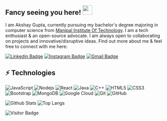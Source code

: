 ## Fancy seeing you here! <img src="https://raw.githubusercontent.com/aemmadi/aemmadi/master/wave.gif" width="30px">

I am Akshay Gupta, currently pursuing my bachelor's degree majoring in computer science from [Manipal Institute Of Technology](https://manipal.edu/mit.html). I am a tech enthusiast & an open-source advocate. I am always open to collaborating on projects and innovative/disruptive ideas. Find out more about me & feel free to connect with me here:

[![Linkedin Badge](https://img.shields.io/badge/-AkshayGupta-blue?style=flat-square&logo=Linkedin&logoColor=white&link=https://www.linkedin.com/in/akshay-gupta-92b2b91b7/)](https://www.linkedin.com/in/akshay-gupta-92b2b91b7/)
[![Instagram Badge](https://img.shields.io/badge/-AkshayGupta-purple?style=flat-square&logo=instagram&logoColor=white&link=https://instagram.com/_akshayygupta_/)](https://www.instagram.com/_akshayygupta_/)
[![Gmail Badge](https://img.shields.io/badge/-agakshay304@gmail.com-c14438?style=flat-square&logo=Gmail&logoColor=white&link=mailto:agakshay304@gmail.com)](mailto:agakshay304@gmail.com)

## ⚡ Technologies

![JavaScript](https://img.shields.io/badge/-JavaScript-black?style=flat-square&logo=javascript)
![Nodejs](https://img.shields.io/badge/-Nodejs-black?style=flat-square&logo=Node.js)
![React](https://img.shields.io/badge/-React-black?style=flat-square&logo=react)
![Java](https://img.shields.io/badge/-java-E34A86?style=flat-square&logo=java)
![C++](https://img.shields.io/badge/-C++-00599C?style=flat-square&logo=c)
![HTML5](https://img.shields.io/badge/-HTML5-E34F26?style=flat-square&logo=html5&logoColor=white)
![CSS3](https://img.shields.io/badge/-CSS3-1572B6?style=flat-square&logo=css3)
![Bootstrap](https://img.shields.io/badge/-Bootstrap-563D7C?style=flat-square&logo=bootstrap)
![MongoDB](https://img.shields.io/badge/-MongoDB-black?style=flat-square&logo=mongodb)
![Google Cloud](https://img.shields.io/badge/Google%20Cloud-black?style=flat-square&logo=google-cloud)
![Git](https://img.shields.io/badge/-Git-black?style=flat-square&logo=git)
![GitHub](https://img.shields.io/badge/-GitHub-181717?style=flat-square&logo=github)

![Github Stats](https://github-readme-stats.vercel.app/api?username=agakshay304&count_private=true&show_icons=true&include_all_commits=true)
![Top Langs](https://github-readme-stats.vercel.app/api/top-langs/?username=agakshay304&hide=TeX&layout=compact)

![Visitor Badge](https://visitor-badge.laobi.icu/badge?page_id=agakshay304.agakshay304)
